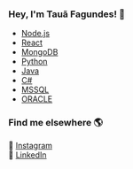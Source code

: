 ### Hey, I'm Tauã Fagundes! 👋


- [Node.js](https://nodejs.org/en/)
- [React](https://pt-br.reactjs.org/)
- [MongoDB](https://www.mongodb.com/cloud/atlas/)
- [Python](https://www.python.org/)
- [Java](https://www.java.com/pt_BR/)
- [C#](https://docs.microsoft.com/pt-br/dotnet/csharp/)
- [MSSQL](https://www.microsoft.com/pt-br/sql-server/sql-server-2019/)
- [ORACLE](https://www.oracle.com/br/index.html/)



### Find me elsewhere 🌎

📸 [Instagram](https://instagram.com/tauafagundees) <br>
💼 [LinkedIn](https://www.linkedin.com/in/tauã-fagundes-50098683/) <br>
